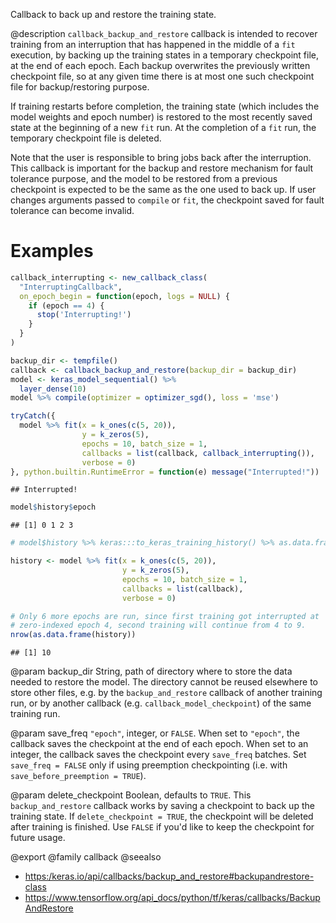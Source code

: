 Callback to back up and restore the training state.

@description
`callback_backup_and_restore` callback is intended to recover training from an
interruption that has happened in the middle of a `fit` execution, by
backing up the training states in a temporary checkpoint file, at the end of
each epoch. Each backup overwrites the previously written checkpoint file,
so at any given time there is at most one such checkpoint file for
backup/restoring purpose.

If training restarts before completion, the training state (which includes
the model weights and epoch number) is restored to the most recently saved
state at the beginning of a new `fit` run. At the completion of a
`fit` run, the temporary checkpoint file is deleted.

Note that the user is responsible to bring jobs back after the interruption.
This callback is important for the backup and restore mechanism for fault
tolerance purpose, and the model to be restored from a previous checkpoint
is expected to be the same as the one used to back up. If user changes
arguments passed to `compile` or `fit`, the checkpoint saved for fault tolerance
can become invalid.

# Examples



```r
callback_interrupting <- new_callback_class(
  "InterruptingCallback",
  on_epoch_begin = function(epoch, logs = NULL) {
    if (epoch == 4) {
      stop('Interrupting!')
    }
  }
)

backup_dir <- tempfile()
callback <- callback_backup_and_restore(backup_dir = backup_dir)
model <- keras_model_sequential() %>%
  layer_dense(10)
model %>% compile(optimizer = optimizer_sgd(), loss = 'mse')

tryCatch({
  model %>% fit(x = k_ones(c(5, 20)),
                y = k_zeros(5),
                epochs = 10, batch_size = 1,
                callbacks = list(callback, callback_interrupting()),
                verbose = 0)
}, python.builtin.RuntimeError = function(e) message("Interrupted!"))
```

```
## Interrupted!
```

```r
model$history$epoch
```

```
## [1] 0 1 2 3
```

```r
# model$history %>% keras:::to_keras_training_history() %>% as.data.frame() %>% print()

history <- model %>% fit(x = k_ones(c(5, 20)),
                         y = k_zeros(5),
                         epochs = 10, batch_size = 1,
                         callbacks = list(callback),
                         verbose = 0)

# Only 6 more epochs are run, since first training got interrupted at
# zero-indexed epoch 4, second training will continue from 4 to 9.
nrow(as.data.frame(history))
```

```
## [1] 10
```

@param backup_dir
String, path of directory where to store the data
needed to restore the model. The directory
cannot be reused elsewhere to store other files, e.g. by the
`backup_and_restore` callback of another training run,
or by another callback (e.g. `callback_model_checkpoint`)
of the same training run.

@param save_freq
`"epoch"`, integer, or `FALSE`. When set to `"epoch"`,
the callback saves the checkpoint at the end of each epoch.
When set to an integer, the callback saves the checkpoint every
`save_freq` batches. Set `save_freq = FALSE` only if using
preemption checkpointing (i.e. with `save_before_preemption = TRUE`).

@param delete_checkpoint
Boolean, defaults to `TRUE`. This `backup_and_restore`
callback works by saving a checkpoint to back up the training state.
If `delete_checkpoint = TRUE`, the checkpoint will be deleted after
training is finished. Use `FALSE` if you'd like to keep the checkpoint
for future usage.

@export
@family callback
@seealso
+ <https:/keras.io/api/callbacks/backup_and_restore#backupandrestore-class>
+ <https://www.tensorflow.org/api_docs/python/tf/keras/callbacks/BackupAndRestore>
